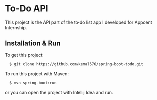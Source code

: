 
# To-Do API

This project is the API part of the to-do list app I developed for Appcent Internship.
## Installation & Run

To get this project:

```bash
  $ git clone https://github.com/kemal576/spring-boot-todo.git
```

To run this project with Maven:

```bash
  $ mvn spring-boot:run
```
or you can open the project with Intellij Idea and run.


  
